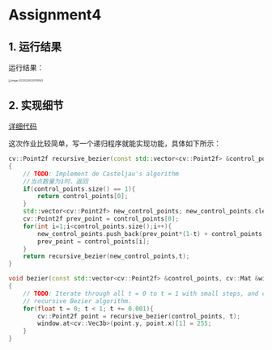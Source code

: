 # Assignment4

## 1. 运行结果

运行结果：

<img src="https://gitee.com/ljh112233/whatisthis/raw/master/static/image-20220228220709563.png" alt="image-20220228220709563" style="zoom: 33%;" />

## 2. 实现细节

[详细代码](https://github.com/LJHG/GAMES101-assignments)

这次作业比较简单，写一个递归程序就能实现功能，具体如下所示：

```cpp
cv::Point2f recursive_bezier(const std::vector<cv::Point2f> &control_points, float t) 
{
    // TODO: Implement de Casteljau's algorithm
    //当点数量为1时，返回
    if(control_points.size() == 1){
        return control_points[0];
    }
    std::vector<cv::Point2f> new_control_points; new_control_points.clear();
    cv::Point2f prev_point = control_points[0];
    for(int i=1;i<control_points.size();i++){
        new_control_points.push_back(prev_point*(1-t) + control_points[i]*t);
        prev_point = control_points[i];
    }
    return recursive_bezier(new_control_points,t);
}

void bezier(const std::vector<cv::Point2f> &control_points, cv::Mat &window) 
{
    // TODO: Iterate through all t = 0 to t = 1 with small steps, and call de Casteljau's 
    // recursive Bezier algorithm.
    for(float t = 0; t < 1; t += 0.001){
        cv::Point2f point = recursive_bezier(control_points, t);
        window.at<cv::Vec3b>(point.y, point.x)[1] = 255;
    } 
}
```


